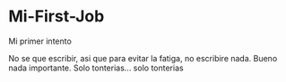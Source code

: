 # Mi-First-Job

Mi primer intento

No se que escribir, asi que para evitar la fatiga, no escribire
nada. Bueno nada importante. Solo tonterias... solo tonterias
